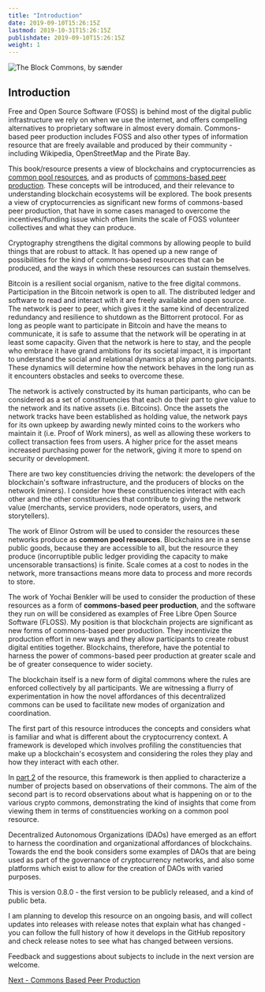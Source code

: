 ```yaml
---
title: "Introduction"
date: 2019-09-10T15:26:15Z
lastmod: 2019-10-31T15:26:15Z
publishdate: 2019-09-10T15:26:15Z
weight: 1
---
```


![The Block Commons, by sænder](/the-block-commons.jpg)

## Introduction

Free and Open Source Software (FOSS) is behind most of the digital public infrastructure we rely on when we use the internet, and offers compelling alternatives to proprietary software in almost every domain. Commons-based peer production includes FOSS and also other types of information resource that are freely available and produced by their community - including Wikipedia, OpenStreetMap and the Pirate Bay.

This book/resource presents a view of blockchains and cryptocurrencies as [common pool resources](https://en.wikipedia.org/wiki/Common-pool_resource), and as products of [commons-based peer production](https://en.wikipedia.org/wiki/Commons-based_peer_production). These concepts will be introduced, and their relevance to understanding blockchain ecosystems will be explored. The book presents a view of cryptocurrencies as significant new forms of commons-based peer production, that have in some cases managed to overcome the incentives/funding issue which often limits the scale of FOSS volunteer collectives and what they can produce.

Cryptography strengthens the digital commons by allowing people to build things that are robust to attack. It has opened up a new range of possibilities for the kind of commons-based resources that can be produced, and the ways in which these resources can sustain themselves.

Bitcoin is a resilient social organism, native to the free digital commons. Participation in the Bitcoin network is open to all. The distributed ledger and software to read and interact with it are freely available and open source. The network is peer to peer, which gives it the same kind of decentralized redundancy and resilience to shutdown as the Bittorrent protocol. For as long as people want to participate in Bitcoin and have the means to communicate, it is safe to assume that the network will be operating in at least some capacity. Given that the network is here to stay, and the people who embrace it have grand ambitions for its societal impact, it is important to understand the social and relational dynamics at play among participants. These dynamics will determine how the network behaves in the long run as it encounters obstacles and seeks to overcome these.

The network is actively constructed by its human participants, who can be considered as a set of constituencies that each do their part to give value to the network and its native assets (i.e. Bitcoins). Once the assets the network tracks have been established as holding value, the network pays for its own upkeep by awarding newly minted coins to the workers who maintain it (i.e. Proof of Work miners), as well as allowing these workers to collect transaction fees from users. A higher price for the asset means increased purchasing power for the network, giving it more to spend on security or development.

There are two key constituencies driving the network: the developers of the blockchain's software infrastructure, and the producers of blocks on the network (miners). I consider how these constituencies interact with each other and the other constituencies that contribute to giving the network value (merchants, service providers, node operators, users, and storytellers).

The work of Elinor Ostrom will be used to consider the resources these networks produce as **common pool resources**. Blockchains are in a sense public goods, because they are accessible to all, but the resource they produce (incorruptible public ledger providing the capacity to make uncensorable transactions) is finite. Scale comes at a cost to nodes in the network, more transactions means more data to process and more records to store.

The work of Yochai Benkler will be used to consider the production of these resources as a form of **commons-based peer production**, and the software they run on will be considered as examples of Free Libre Open Source Software (FLOSS). My position is that blockchain projects are significant as new forms of commons-based peer production. They incentivize the production effort in new ways and they allow participants to create robust digital entities together. Blockchains, therefore, have the potential to harness the power of commons-based peer production at greater scale and be of greater consequence to wider society.

The blockchain itself is a new form of digital commons where the rules are enforced collectively by all participants. We are witnessing a flurry of experimentation in how the novel affordances of this decentralized commons can be used to facilitate new modes of organization and coordination. 

The first part of this resource introduces the concepts and considers what is familiar and what is different about the cryptocurrency context. A framework is developed which involves profiling the constituencies that make up a blockchain's ecosystem and considering the roles they play and how they interact with each other. 

In [part 2](/governance/) of the resource, this framework is then applied to characterize a number of projects based on observations of their commons. The aim of the second part is to record observations about what is happening on or to the various crypto commons, demonstrating the kind of insights that come from viewing them in terms of constituencies working on a common pool resource.

Decentralized Autonomous Organizations (DAOs) have emerged as an effort to harness the coordination and organizational affordances of blockchains. Towards the end the book considers some examples of DAOs that are being used as part of the governance of cryptocurrency networks, and also some platforms which exist to allow for the creation of DAOs with varied purposes.

This is version 0.8.0 - the first version to be publicly released, and a kind of public beta.

I am planning to develop this resource on an ongoing basis, and will collect updates into releases with release notes that explain what has changed - you can follow the full history of how it develops in the GitHub repository and check release notes to see what has changed between versions.

Feedback and suggestions about subjects to include in the next version are welcome. 

[Next - Commons Based Peer Production](/commons-based-peer-production/)